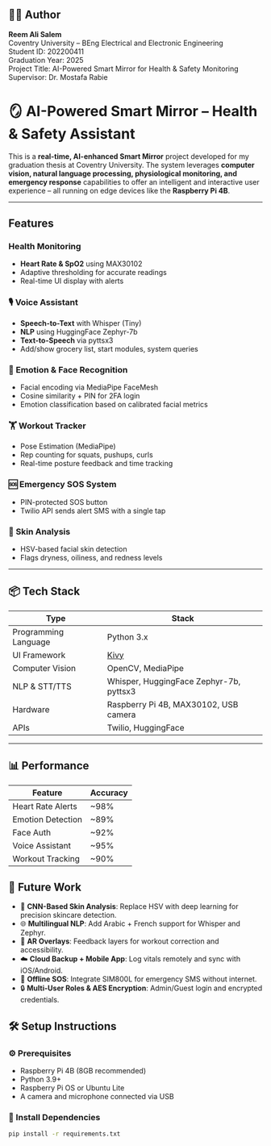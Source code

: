 ## 👩‍💻 Author

**Reem Ali Salem**  
Coventry University – BEng Electrical and Electronic Engineering  
Student ID: 202200411  
Graduation Year: 2025  
Project Title: AI-Powered Smart Mirror for Health & Safety Monitoring  
Supervisor: Dr. Mostafa Rabie






# 🪞 AI-Powered Smart Mirror – Health & Safety Assistant

This is a **real-time, AI-enhanced Smart Mirror** project developed for my graduation thesis at Coventry University. The system leverages **computer vision, natural language processing, physiological monitoring, and emergency response** capabilities to offer an intelligent and interactive user experience – all running on edge devices like the **Raspberry Pi 4B**.

---

##  Features

###  Health Monitoring
- **Heart Rate & SpO2** using MAX30102
- Adaptive thresholding for accurate readings
- Real-time UI display with alerts

### 🎙️ Voice Assistant
- **Speech-to-Text** with Whisper (Tiny)
- **NLP** using HuggingFace Zephyr-7b
- **Text-to-Speech** via pyttsx3
- Add/show grocery list, start modules, system queries

### 🧠 Emotion & Face Recognition
- Facial encoding via MediaPipe FaceMesh
- Cosine similarity + PIN for 2FA login
- Emotion classification based on calibrated facial metrics

### 🏋️ Workout Tracker
- Pose Estimation (MediaPipe)
- Rep counting for squats, pushups, curls
- Real-time posture feedback and time tracking

### 🆘 Emergency SOS System
- PIN-protected SOS button
- Twilio API sends alert SMS with a single tap

### 🧴 Skin Analysis
- HSV-based facial skin detection
- Flags dryness, oiliness, and redness levels

---

## 📦 Tech Stack

| Type                | Stack                                 |
|---------------------|----------------------------------------|
| Programming Language | Python 3.x                             |
| UI Framework        | [Kivy](https://kivy.org/)              |
| Computer Vision     | OpenCV, MediaPipe                      |
| NLP & STT/TTS       | Whisper, HuggingFace Zephyr-7b, pyttsx3|
| Hardware            | Raspberry Pi 4B, MAX30102, USB camera  |
| APIs                | Twilio, HuggingFace                    |

---

## 📊 Performance

| Feature           | Accuracy |
|-------------------|----------|
| Heart Rate Alerts | ~98%     |
| Emotion Detection | ~89%     |
| Face Auth         | ~92%     |
| Voice Assistant   | ~95%     |
| Workout Tracking  | ~90%     |

## 🧠 Future Work

- 🧴 **CNN-Based Skin Analysis**: Replace HSV with deep learning for precision skincare detection.
- 🌐 **Multilingual NLP**: Add Arabic + French support for Whisper and Zephyr.
- 🥽 **AR Overlays**: Feedback layers for workout correction and accessibility.
- ☁️ **Cloud Backup + Mobile App**: Log vitals remotely and sync with iOS/Android.
- 📡 **Offline SOS**: Integrate SIM800L for emergency SMS without internet.
- 🔒 **Multi-User Roles & AES Encryption**: Admin/Guest login and encrypted credentials.


## 🛠 Setup Instructions

### ⚙️ Prerequisites

- Raspberry Pi 4B (8GB recommended)
- Python 3.9+
- Raspberry Pi OS or Ubuntu Lite
- A camera and microphone connected via USB

### 🔧 Install Dependencies

```bash
pip install -r requirements.txt


